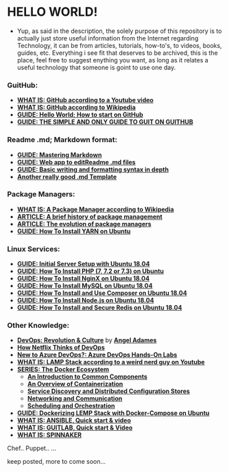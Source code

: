 # HELLO WORLD!

+ Yup, as said in the description, the solely purpose of this repository is to actually just store useful information from the Internet regarding Technology, it can be from articles, tutorials, how-to's, to videos, books, guides, etc. Everything i see fit that deserves to be archived, this is the place, feel free to suggest enything you want, as long as it relates a useful technology that someone is goint to use one day.

### GuitHub:
- [**WHAT IS: GitHub according to a Youtube video**](https://www.youtube.com/watch?v=w3jLJU7DT5E&t=10s)
- [**WHAT IS: GitHub according to Wikipedia**](https://en.wikipedia.org/wiki/GitHub)
- [**GUIDE: Hello World; How to start on GitHub**](https://guides.github.com/activities/hello-world/)
- [**GUIDE: THE SIMPLE AND ONLY GUIDE TO GUIT ON GUITHUB**](http://rogerdudler.github.io/git-guide/)

### Readme .md; Markdown format:
- [**GUIDE: Mastering Markdown**](https://guides.github.com/features/mastering-markdown/)
- [**GUIDE: Web app to editReadme .md files**](https://dillinger.io/)
- [**GUIDE: Basic writing and formatting syntax in depth**](https://help.github.com/articles/basic-writing-and-formatting-syntax/)
- [**Another really good .md Template**](https://gist.githubusercontent.com/PurpleBooth/109311bb0361f32d87a2/raw/8254b53ab8dcb18afc64287aaddd9e5b6059f880/README-Template.md)

### Package Managers:
- [**WHAT IS: A Package Manager according to Wikipedia**](https://en.wikipedia.org/wiki/Package_manager)
- [**ARTICLE: A brief history of package management**](https://blog.tidelift.com/a-brief-history-of-package-management)
- [**ARTICLE: The evolution of package managers**](https://opensource.com/article/18/7/evolution-package-managers)
- [**GUIDE: How To Install YARN on Ubuntu**](https://yarnpkg.com/en/docs/install#debian-stable)


### Linux Services:
- [**GUIDE: Initial Server Setup with Ubuntu 18.04**](https://www.digitalocean.com/community/tutorials/initial-server-setup-with-ubuntu-18-04)
- [**GUIDE: How To Install PHP (7, 7.2 or 7.3) on Ubuntu**](https://thishosting.rocks/install-php-on-ubuntu/)
- [**GUIDE: How To Install NginX on Ubuntu 18.04**](https://www.digitalocean.com/community/tutorials/how-to-install-nginx-on-ubuntu-18-04)
- [**GUIDE: How To Install MySQL on Ubuntu 18.04**](https://www.digitalocean.com/community/tutorials/how-to-install-mysql-on-ubuntu-18-04)
- [**GUIDE: How To Install and Use Composer on Ubuntu 18.04**](https://www.digitalocean.com/community/tutorials/how-to-install-and-use-composer-on-ubuntu-18-04)
- [**GUIDE: How To Install Node.js on Ubuntu 18.04**](https://www.digitalocean.com/community/tutorials/how-to-install-node-js-on-ubuntu-18-04)
- [**GUIDE: How To Install and Secure Redis on Ubuntu 18.04**](https://www.digitalocean.com/community/tutorials/how-to-install-and-secure-redis-on-ubuntu-18-04)

### Other Knowledge:
- [**DevOps: Revolution & Culture**](https://drive.google.com/file/d/1Zu5cvTNFaUSQoSs6a98KuhDpdOa2V1qg/view?usp=sharing) by [**Angel Adames**](https://github.com/angelmadames)
- [**How Netflix Thinks of DevOps**](https://www.youtube.com/watch?v=UTKIT6STSVM)
- [**New to Azure DevOps?: Azure DevOps Hands-On Labs**](https://www.azuredevopslabs.com/)
- [**WHAT IS: LAMP Stack according to a weird nerd guy on Youtube**](https://www.youtube.com/watch?v=WY8jwTNYTfg)
- [**SERIES: The Docker Ecosystem**](https://www.digitalocean.com/community/tutorial_series/the-docker-ecosystem)
  - [**An Introduction to Common Components**](https://www.digitalocean.com/community/tutorials/the-docker-ecosystem-an-introduction-to-common-components)
  - [**An Overview of Containerization**](https://www.digitalocean.com/community/tutorials/the-docker-ecosystem-an-overview-of-containerization)
  - [**Service Discovery and Distributed Configuration Stores**](https://www.digitalocean.com/community/tutorials/the-docker-ecosystem-service-discovery-and-distributed-configuration-stores)
  - [**Networking and Communication**](https://www.digitalocean.com/community/tutorials/the-docker-ecosystem-networking-and-communication)
  - [**Scheduling and Orchestration**](https://www.digitalocean.com/community/tutorials/the-docker-ecosystem-scheduling-and-orchestration)
- [**GUIDE: Dockerizing LEMP Stack with Docker-Compose on Ubuntu**](https://www.youtube.com/watch?v=WY8jwTNYTfg)
- [**WHAT IS: ANSIBLE, Quick start & video**](https://www.ansible.com/resources/videos/quick-start-video)
- [**WHAT IS: GUITLAB, Quick start & Video**](https://about.gitlab.com/)
- [**WHAT IS: SPINNAKER**](https://www.spinnaker.io/)


Chef..
Puppet..
...


keep posted, more to come soon...
